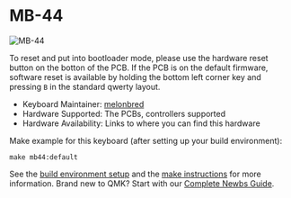 # MB-44

![MB-44](https://imgur.com/sECiIHR.jpg)

To reset and put into bootloader mode, please use the hardware reset button on the botton of the PCB. If the PCB is on the default firmware, software reset is available by holding the bottom left corner key and pressing `B` in the standard qwerty layout.

* Keyboard Maintainer: [melonbred](https://github.com/melonbred)
* Hardware Supported: The PCBs, controllers supported
* Hardware Availability: Links to where you can find this hardware

Make example for this keyboard (after setting up your build environment):

    make mb44:default
    
See the [build environment setup](https://docs.qmk.fm/#/getting_started_build_tools) and the [make instructions](https://docs.qmk.fm/#/getting_started_make_guide) for more information. Brand new to QMK? Start with our [Complete Newbs Guide](https://docs.qmk.fm/#/newbs).
